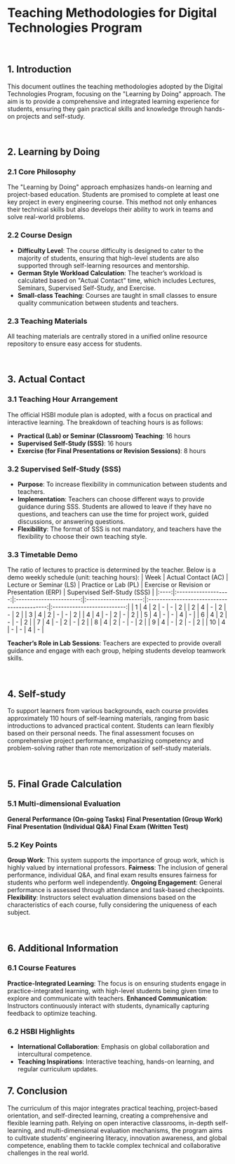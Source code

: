 # Teaching Methodologies for Digital Technologies Program

<br>

## 1. Introduction
This document outlines the teaching methodologies adopted by the Digital Technologies Program, 
focusing on the "Learning by Doing" approach. The aim is to provide a comprehensive and integrated learning 
experience for students, ensuring they gain practical skills and knowledge through hands-on projects and self-study.

<br>

## 2. Learning by Doing
### 2.1 Core Philosophy
The "Learning by Doing" approach emphasizes hands-on learning and project-based education. Students are promised to complete at least one key project in every engineering course. This method not only enhances their technical skills but also develops their ability to work in teams and solve real-world problems.

### 2.2 Course Design
- **Difficulty Level**: The course difficulty is designed to cater to the majority of students, ensuring that high-level students are also supported through self-learning resources and mentorship.
- **German Style Workload Calculation**: The teacher’s workload is calculated based on "Actual Contact" time, which includes Lectures, Seminars, Supervised Self-Study, and Exercise.
- **Small-class Teaching**: Courses are taught in small classes to ensure quality communication between students and teachers.

### 2.3 Teaching Materials
All teaching materials are centrally stored in a unified online resource repository to ensure easy access for students.

<br>

## 3. Actual Contact
### 3.1 Teaching Hour Arrangement
The official HSBI module plan is adopted, with a focus on practical and interactive learning. The breakdown of teaching hours is as follows:
- **Practical (Lab) or Seminar (Classroom) Teaching**: 16 hours
- **Supervised Self-Study (SSS)**: 16 hours
- **Exercise (for Final Presentations or Revision Sessions)**: 8 hours

### 3.2 Supervised Self-Study (SSS)
- **Purpose**: To increase flexibility in communication between students and teachers.
- **Implementation**: Teachers can choose different ways to provide guidance during SSS. Students are allowed to leave if they have no questions, and teachers can use the time for project work, guided discussions, or answering questions.
- **Flexibility**: The format of SSS is not mandatory, and teachers have the flexibility to choose their own teaching style.

### 3.3 Timetable Demo
The ratio of lectures to practice is determined by the teacher. Below is a demo weekly schedule (unit: teaching hours):
| Week | Actual Contact (AC) | Lecture or Seminar (LS) | Practice or Lab (PL) | Exercise or Revision or Presentation (ERP) | Supervised Self-Study (SSS) |
|:----:|:-------------------:|:-----------------------:|:--------------------:|:------------------------------------------:|:--------------------------:|
| 1    | 4                   | 2                       | -                    | -                                          | 2                          |
| 2    | 4                   | -                       | 2                    | -                                          | 2                          |
| 3    | 4                   | 2                       | -                    | -                                          | 2                          |
| 4    | 4                   | -                       | 2                    | -                                          | 2                          |
| 5    | 4                   | -                       | -                    | 4                                          | -                          |
| 6    | 4                   | 2                       | -                    | -                                          | 2                          |
| 7    | 4                   | -                       | 2                    | -                                          | 2                          |
| 8    | 4                   | 2                       | -                    | -                                          | 2                          |
| 9    | 4                   | -                       | 2                    | -                                          | 2                          |
| 10   | 4                   | -                       | -                    | 4                                          | -                          |

**Teacher’s Role in Lab Sessions**: Teachers are expected to provide overall guidance and engage with each group, helping students develop teamwork skills.

<br>

## 4. Self-study

To support learners from various backgrounds, each course provides approximately 110 hours of self-learning materials, 
ranging from basic introductions to advanced practical content. Students can learn flexibly based on their personal needs. 
The final assessment focuses on comprehensive project performance, emphasizing competency and problem-solving rather than rote memorization of self-study materials.

<br>

## 5. Final Grade Calculation
### 5.1 Multi-dimensional Evaluation
**General Performance (On-going Tasks)**
**Final Presentation (Group Work)**
**Final Presentation (Individual Q&A)**
**Final Exam (Written Test)**

### 5.2 Key Points
**Group Work**: This system supports the importance of group work, which is highly valued by international professors.
**Fairness**: The inclusion of general performance, individual Q&A, and final exam results ensures fairness for students who perform well independently.
**Ongoing Engagement**: General performance is assessed through attendance and task-based checkpoints.
**Flexibility**: Instructors select evaluation dimensions based on the characteristics of each course, fully considering the uniqueness of each subject.

<br>

## 6. Additional Information
### 6.1 Course Features
**Practice-Integrated Learning**: The focus is on ensuring students engage in practice-integrated learning, with high-level students being given time to explore and communicate with teachers.
**Enhanced Communication**: Instructors continuously interact with students, dynamically capturing feedback to optimize teaching.

### 6.2 HSBI Highlights
- **International Collaboration**: Emphasis on global collaboration and intercultural competence.
- **Teaching Inspirations**: Interactive teaching, hands-on learning, and regular curriculum updates.

## 7. Conclusion
The curriculum of this major integrates practical teaching, project-based orientation, and self-directed learning, 
creating a comprehensive and flexible learning path. Relying on open interactive classrooms, in-depth self-learning, 
and multi-dimensional evaluation mechanisms, the program aims to cultivate students’ engineering literacy, innovation awareness, 
and global competence, enabling them to tackle complex technical and collaborative challenges in the real world.
